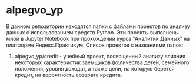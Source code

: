 # alpegvo_yp
В данном репозитории находятся папки с файлами проектов по анализу данных с использованием средств Python. Эти проекты выполнены мной в Jupyter Notebook при прохождении курса "Аналитик Данных" на платформе Яндекс.Практикум.
Список проектов с названиями папок:
1. alpegvo_yp/credit - учебный проект, посвященный анализу влияния некоторых характеристик заемщиков (количества детей, семейного положения, уровня дохода), а также цели, на которую берется кредит, на вероятность возврата кредита.



